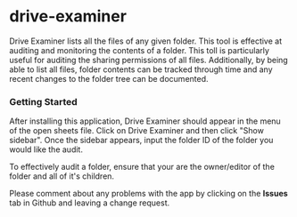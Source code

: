 # drive-examiner

<p>Drive Examiner lists all the files of any given folder. This tool is effective at auditing and monitoring the contents of a folder. This toll is particularly useful for auditing the sharing permissions of all files. Additionally, by being able to list all files, folder contents can be tracked through time and any recent changes to the folder tree can be documented. </p>

<div></div>
<div></div>
<div></div>
<h3> Getting Started </h3>

<p>After installing this application, Drive Examiner should appear in the menu of the open sheets file. Click on Drive Examiner and then click "Show sidebar". Once the sidebar appears, input the folder ID of the folder you would like the audit.</p>

<p>To effectively audit a folder, ensure that your are the owner/editor of the folder and all of it's children.</p>


<p>Please comment about any problems with the app by clicking on the <strong>Issues</strong> tab in Github and leaving a change request.</p>
